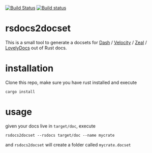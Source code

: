 [![Build Status](https://travis-ci.org/kesselborn/rsdocs2docset.svg?branch=master)](https://travis-ci.org/kesselborn/rsdocs2docset) [![Build status](https://ci.appveyor.com/api/projects/status/a33lro8pqv3p2t2x?svg=true)](https://ci.appveyor.com/project/kesselborn/rsdocs2docset)

# rsdocs2docset

This is a small tool to generate a docsets for [Dash](https://kapeli.com/dash) / [Velocity](http://velocity.silverlakesoftware.com) / [Zeal](https://zealdocs.org) / [LovelyDocs](https://zealdocs.org) out of Rust docs.

# installation

Clone this repo, make sure you have rust installed and execute

    cargo install

# usage

given your docs live in `target/doc`, execute

    rsdocs2docset --rsdocs target/doc --name mycrate

and `rsdocs2docset` will create a folder called `mycrate.docset`

